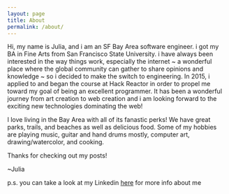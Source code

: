 ```yaml
---
layout: page
title: About
permalink: /about/
---
```


Hi, my name is Julia, and i am an SF Bay Area software engineer. i got my BA in Fine Arts from San Francisco State University. i have always been interested in the way things work, especially the internet ~ a wonderful place where the global community can gather to share opinions and knowledge ~ so i decided to make the switch to engineering. In 2015, i applied to and began the course at Hack Reactor in order to propel me toward my goal of being an excellent programmer. It has been a wonderful journey from art creation to web creation and i am looking forward to the exciting new technologies dominating the web!

I love living in the Bay Area with all of its fanastic perks! We have great parks, trails, and beaches as well as delicious food. Some of my hobbies are playing music, guitar and hand drums mostly, computer art, drawing/watercolor, and cooking.


Thanks for checking out my posts! 

~Julia 

p.s. you can take a look at my Linkedin [here][Linkedin] for more info about me

[Linkedin]: https://www.linkedin.com/in/julianocera
